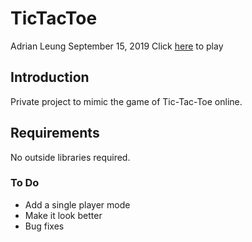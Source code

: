# TicTacToe
Adrian Leung
September 15, 2019
Click [here](https://adrianlearn.github.io/TicTacToe/) to play
## Introduction

Private project to mimic the game of Tic-Tac-Toe online.

## Requirements

No outside libraries required.

### To Do
 
- Add a single player mode
- Make it look better
- Bug fixes
